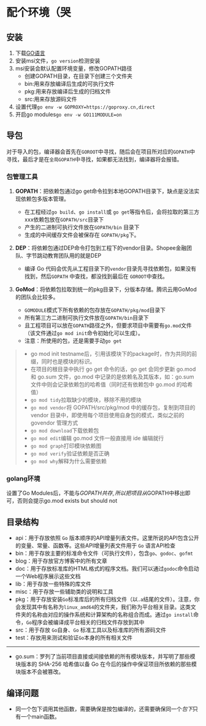 配个环境（哭
===

## 安装

1. 下载[GO语言](https://link.segmentfault.com/?enc=GJ%2Fx51QtfKANYfOQDx%2FZYQ%3D%3D.yWqrklYSk2AczBi9JWI762tgQJX0HeUOlzJNhQgiCVc%3D)
2. 安装msi文件，`go version`检测安装
3. msi安装会默认配置环境变量，修改GOPATH路径
   - 创建GOPATH目录，在目录下创建三个文件夹
   - bin:用来存放编译后生成的可执行文件
   - pkg:用来存放编译后生成的归档文件
   - src:用来存放源码文件
4. 设置代理`go env -w GOPROXY=https://goproxy.cn,direct`
5. 开启go modules`go env -w GO111MODULE=on`

## 导包

对于导入的包，编译器会首先在`GOROOT`中寻找，随后会在项目所对应的`GOPATH`中寻找，最后才是在`全局GOPATH`中寻找，如果都无法找到，编译器将会报错。

### 包管理工具

1. **GOPATH**：把依赖包通过go get命令拉到本地GOPATH目录下，缺点是没法实现依赖包多版本管理。

   - 在工程经过`go build`、`go install`或 `go get`等指令后，会将拉取的第三方xxx依赖包放在`GOPATH/src`目录下
   - 产生的二进制可执行文件放在`GOPATH/bin` 目录下
   - 生成的中间缓存文件会被保存在 `GOPATH/pkg`下。

2. **DEP**：将依赖包通过DEP命令打包到工程下的vendor目录。Shopee金融团队、字节跳动教育团队用的就是DEP

   - 编译 Go 代码会优先从工程目录下的`vendor`目录先寻找依赖包，如果没有找到，然后`GOPATH` 中查找，都没找到最后在 `GOROOT`中查找。

3. **GoMod**：将依赖包拉取到统一的pkg目录下，分版本存储。腾讯云用GoMod的团队会比较多。

   - `GOMODULE`模式下所有依赖的包存放在`GOPATH/pkg/mod`目录下
   - 所有第三方二进制可执行文件放在`GOPATH/bin`目录下
   - 且工程项目可以放在`GOPATH`路径之外，但要求项目中需要有`go.mod`文件（该文件通过`go mod init`命令初始化可以生成）。
   - 注意：所使用的包，还是需要手动`go get`
   

> - go mod init testname后，引用该模块下的package时，作为共同的前缀，同时也是模块的标识。
> - 在项目的根目录中执行 go get 命令的话，go get 会同步更新 go.mod 和 go.sum 文件，go.mod 中记录的是依赖名及其版本，如：go.sum 文件中则会记录依赖包的哈希值（同时还有依赖包中 go.mod 的哈希值）
> - `go mod tidy`拉取缺少的模块，移除不用的模块
> - `go mod vendor`将 GOPATH/src/pkg/mod 中的缓存包，复制到项目的 vendor 目录中，即使用每个项目使用自身包的模式，类似之前的 govendor 管理方式
> - `go mod download`下载依赖包
> - `go mod edit`编辑 go.mod 文件一般直接用 ide 编辑就行
> - `go mod graph`打印模块依赖图
> - `go mod verify`验证依赖是否正确
> - `go mod why`解释为什么需要依赖

### golang环境

设置了Go Modules后，不能与$GOPATH共存,所以把项目从$GOPATH中移出即可，否则会提示go.mod exists but should not

## 目录结构

- api：用于存放依照 `Go` 版本顺序的API增量列表文件。这里所说的API包含公开的变量、常量、函数等。这些API增量列表文件用于 `Go` 语言API检查
- bin：用于存放主要的标准命令文件（可执行文件），包含`go`、`godoc`、`gofmt`
- blog：用于存放官方博客中的所有文章
- doc：用于存放标准库的HTML格式的程序文档。我们可以通过`godoc`命令启动一个Web程序展示这些文档
- lib：用于存放一些特殊的库文件
- misc：用于存放一些辅助类的说明和工具
- pkg：用于存放安装`Go`标准库后的所有归档文件（以`.a`结尾的文件）。注意，你会发现其中有名称为`linux_amd64`的文件夹，我们称为平台相关目录。这类文件夹的名称由对应的操作系统和计算架构的名称组合而成。通过`go install`命令，`Go`程序会被编译成平台相关的归档文件存放到其中
- src：用于存放 `Go`自身、`Go` 标准工具以及标准库的所有源码文件
- test：存放用来测试和验证`Go`本身的所有相关文件

---

- go.sum：罗列了当前项目直接或间接依赖的所有模块版本，并写明了那些模块版本的 SHA-256 哈希值以备 Go 在今后的操作中保证项目所依赖的那些模块版本不会被篡改。

## 编译问题

- 同一个包下调用其他函数，需要确保是按包编译的，还需要确保同一个*包下*只有一个main函数。
